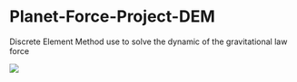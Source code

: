 # Planet-Force-Project-DEM

Discrete Element Method use to solve the dynamic of the gravitational law force

<img src="https://render.githubusercontent.com/render/math?math=%5Cfrac%7BF%7D%20%3D%20-G%5Cfrac%7BMm%7D%7Br%5E3%7D%5Cvec%7Br%7D">


